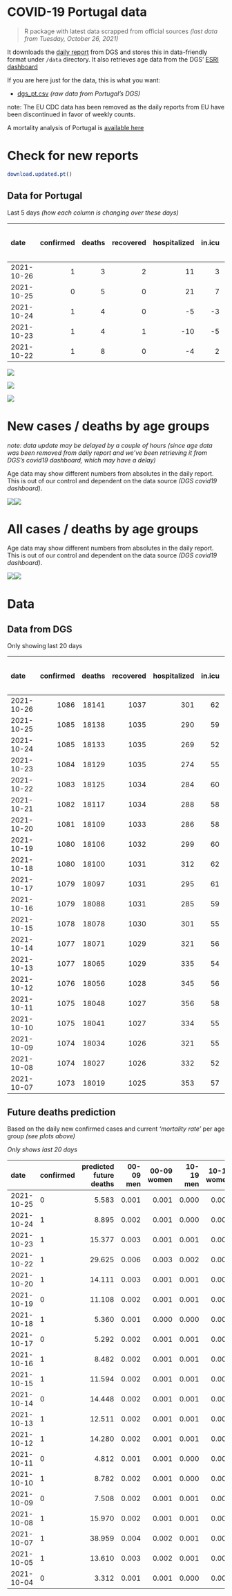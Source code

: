 COVID-19 Portugal data
================

> R package with latest data scrapped from official sources *(last data
> from Tuesday, October 26, 2021)*

It downloads the [daily
report](https://covid19.min-saude.pt/relatorio-de-situacao/) from DGS
and stores this in data-friendly format under `/data` directory. It also
retrieves age data from the DGS’ [ESRI
dashboard](https://covid19.min-saude.pt/ponto-de-situacao-atual-em-portugal/)

If you are here just for the data, this is what you want:

-   [dgs\_pt.csv](raw/master/data/dgs_pt.csv) *(raw data from Portugal’s
    DGS)*

note: The EU CDC data has been removed as the daily reports from EU have
been discontinued in favor of weekly counts.

A mortality analysis of Portugal is [available
here](https://averissimo.github.io/covid19-analysis/mortality.html)

# Check for new reports

``` r
download.updated.pt()
```

## Data for Portugal

Last 5 days *(how each column is changing over these days)*

| date       | confirmed | deaths | recovered | hospitalized | in.icu | first vaccine | second vaccine | confirmed m 00-09 | confirmed w 00-09 | confirmed m 10-19 | confirmed w 10-19 | confirmed m 20-29 | confirmed w 20-29 | confirmed m 30-39 | confirmed w 30-39 | confirmed m 40-49 | confirmed w 40-49 | confirmed m 50-59 | confirmed w 50-59 | confirmed m 60-69 | confirmed w 60-69 | confirmed m 70-79 | confirmed w 70-79 | confirmed m 80+ | confirmed w 80+ | death m 00-09 | death w 00-09 | death m 10-19 | death w 10-19 | death m 20-29 | death w 20-29 | death m 30-39 | death w 30-39 | death m 40-49 | death w 40-49 | death m 50-59 | death w 50-59 | death m 60-69 | death w 60-69 | death m 70-79 | death w 70-79 | death m 80+ | death w 80+ |
|:-----------|----------:|-------:|----------:|-------------:|-------:|--------------:|---------------:|------------------:|------------------:|------------------:|------------------:|------------------:|------------------:|------------------:|------------------:|------------------:|------------------:|------------------:|------------------:|------------------:|------------------:|------------------:|------------------:|----------------:|----------------:|--------------:|--------------:|--------------:|--------------:|--------------:|--------------:|--------------:|--------------:|--------------:|--------------:|--------------:|--------------:|--------------:|--------------:|--------------:|--------------:|------------:|------------:|
| 2021-10-26 |         1 |      3 |         2 |           11 |      3 |            NA |             NA |                NA |                NA |                NA |                NA |                NA |                NA |                NA |                NA |                NA |                NA |                NA |                NA |                NA |                NA |                NA |                NA |              NA |              NA |            NA |            NA |            NA |            NA |            NA |            NA |            NA |            NA |            NA |            NA |            NA |            NA |            NA |            NA |            NA |            NA |          NA |          NA |
| 2021-10-25 |         0 |      5 |         0 |           21 |      7 |            NA |             NA |                13 |                25 |                12 |                10 |                24 |                21 |                15 |                24 |                30 |                21 |                23 |                17 |                15 |                12 |                 6 |                14 |               5 |              22 |             0 |             0 |             0 |             0 |             0 |             0 |             0 |             0 |             0 |             0 |             0 |             0 |             0 |             0 |             0 |             0 |           2 |           3 |
| 2021-10-24 |         1 |      4 |         0 |           -5 |     -3 |            NA |             NA |                41 |                46 |                26 |                18 |                54 |                40 |                55 |                35 |                42 |                32 |                31 |                49 |                24 |                29 |                27 |                24 |              10 |              19 |             0 |             0 |             0 |             0 |             0 |             0 |             0 |             0 |             0 |             0 |             0 |             0 |             0 |             0 |             1 |             1 |           1 |           1 |
| 2021-10-23 |         1 |      4 |         1 |          -10 |     -5 |            NA |             NA |                57 |                46 |                52 |                29 |                82 |                60 |                76 |                62 |                63 |                64 |                38 |                44 |                42 |                44 |                22 |                37 |              22 |              44 |             0 |             0 |             0 |             0 |             0 |             0 |             0 |             0 |             0 |             0 |             0 |             0 |             0 |             1 |             0 |             1 |           2 |           0 |
| 2021-10-22 |         1 |      8 |         0 |           -4 |      2 |            NA |             NA |                NA |                NA |                NA |                NA |                NA |                NA |                NA |                NA |                NA |                NA |                NA |                NA |                NA |                NA |                NA |                NA |              NA |              NA |            NA |            NA |            NA |            NA |            NA |            NA |            NA |            NA |            NA |            NA |            NA |            NA |            NA |            NA |            NA |            NA |          NA |          NA |

![](README_files/figure-gfm/totals-1.svg)<!-- -->

![](README_files/figure-gfm/differential-1.svg)<!-- -->

![](README_files/figure-gfm/differential_7days-1.svg)<!-- -->

# New cases / deaths by age groups

*note: data update may be delayed by a couple of hours (since age data
was been removed from daily report and we’ve been retrieving it from
DGS’s covid19 dashboard, which may have a delay)*

Age data may show different numbers from absolutes in the daily report.
This is out of our control and dependent on the data source *(DGS
covid19 dashboard)*.

![](README_files/figure-gfm/new_cases_deaths-1.svg)<!-- -->![](README_files/figure-gfm/new_cases_deaths-2.svg)<!-- -->

# All cases / deaths by age groups

Age data may show different numbers from absolutes in the daily report.
This is out of our control and dependent on the data source *(DGS
covid19 dashboard)*.

![](README_files/figure-gfm/total_cases_deaths-1.svg)<!-- -->![](README_files/figure-gfm/total_cases_deaths-2.svg)<!-- -->

# Data

## Data from DGS

Only showing last 20 days

| date       | confirmed | deaths | recovered | hospitalized | in.icu | confirmed m 00-09 | confirmed w 00-09 | confirmed m 10-19 | confirmed w 10-19 | confirmed m 20-29 | confirmed w 20-29 | confirmed m 30-39 | confirmed w 30-39 | confirmed m 40-49 | confirmed w 40-49 | confirmed m 50-59 | confirmed w 50-59 | confirmed m 60-69 | confirmed w 60-69 | confirmed m 70-79 | confirmed w 70-79 | confirmed m 80+ | confirmed w 80+ | death m 00-09 | death w 00-09 | death m 10-19 | death w 10-19 | death m 20-29 | death w 20-29 | death m 30-39 | death w 30-39 | death m 40-49 | death w 40-49 | death m 50-59 | death w 50-59 | death m 60-69 | death w 60-69 | death m 70-79 | death w 70-79 | death m 80+ | death w 80+ | first vaccine | second vaccine |
|:-----------|----------:|-------:|----------:|-------------:|-------:|------------------:|------------------:|------------------:|------------------:|------------------:|------------------:|------------------:|------------------:|------------------:|------------------:|------------------:|------------------:|------------------:|------------------:|------------------:|------------------:|----------------:|----------------:|--------------:|--------------:|--------------:|--------------:|--------------:|--------------:|--------------:|--------------:|--------------:|--------------:|--------------:|--------------:|--------------:|--------------:|--------------:|--------------:|------------:|------------:|--------------:|---------------:|
| 2021-10-26 |      1086 |  18141 |      1037 |          301 |     62 |                NA |                NA |                NA |                NA |                NA |                NA |                NA |                NA |                NA |                NA |                NA |                NA |                NA |                NA |                NA |                NA |              NA |              NA |            NA |            NA |            NA |            NA |            NA |            NA |            NA |            NA |            NA |            NA |            NA |            NA |            NA |            NA |            NA |            NA |          NA |          NA |            NA |             NA |
| 2021-10-25 |      1085 |  18138 |      1035 |          290 |     59 |             34590 |             33320 |             58138 |             58272 |             86356 |             90118 |             75270 |             84571 |             77990 |             95962 |             65552 |             82378 |             47916 |             52589 |             30413 |             34196 |           25811 |           51262 |             2 |             1 |             1 |             1 |             8 |             5 |            27 |            20 |           111 |            71 |           366 |           157 |          1141 |           509 |          2419 |          1465 |        5438 |        6396 |            NA |             NA |
| 2021-10-24 |      1085 |  18133 |      1035 |          269 |     52 |             34577 |             33295 |             58126 |             58262 |             86332 |             90097 |             75255 |             84547 |             77960 |             95941 |             65529 |             82361 |             47901 |             52577 |             30407 |             34182 |           25806 |           51240 |             2 |             1 |             1 |             1 |             8 |             5 |            27 |            20 |           111 |            71 |           366 |           157 |          1141 |           509 |          2419 |          1465 |        5436 |        6393 |            NA |             NA |
| 2021-10-23 |      1084 |  18129 |      1035 |          274 |     55 |             34536 |             33249 |             58100 |             58244 |             86278 |             90057 |             75200 |             84512 |             77918 |             95909 |             65498 |             82312 |             47877 |             52548 |             30380 |             34158 |           25796 |           51221 |             2 |             1 |             1 |             1 |             8 |             5 |            27 |            20 |           111 |            71 |           366 |           157 |          1141 |           509 |          2418 |          1464 |        5435 |        6392 |            NA |             NA |
| 2021-10-22 |      1083 |  18125 |      1034 |          284 |     60 |             34479 |             33203 |             58048 |             58215 |             86196 |             89997 |             75124 |             84450 |             77855 |             95845 |             65460 |             82268 |             47835 |             52504 |             30358 |             34121 |           25774 |           51177 |             2 |             1 |             1 |             1 |             8 |             5 |            27 |            20 |           111 |            71 |           366 |           157 |          1141 |           508 |          2418 |          1463 |        5433 |        6392 |            NA |             NA |
| 2021-10-21 |      1082 |  18117 |      1034 |          288 |     58 |                NA |                NA |                NA |                NA |                NA |                NA |                NA |                NA |                NA |                NA |                NA |                NA |                NA |                NA |                NA |                NA |              NA |              NA |            NA |            NA |            NA |            NA |            NA |            NA |            NA |            NA |            NA |            NA |            NA |            NA |            NA |            NA |            NA |            NA |          NA |          NA |            NA |             NA |
| 2021-10-20 |      1081 |  18109 |      1033 |          286 |     58 |             34373 |             33111 |             57948 |             58145 |             86021 |             89877 |             74997 |             84306 |             77740 |             95705 |             65367 |             82150 |             47760 |             52413 |             30306 |             34068 |           25728 |           51099 |             2 |             1 |             1 |             1 |             8 |             5 |            27 |            20 |           111 |            71 |           366 |           157 |          1140 |           507 |          2416 |          1460 |        5429 |        6387 |            NA |             NA |
| 2021-10-19 |      1080 |  18106 |      1032 |          299 |     60 |             34328 |             33071 |             57908 |             58110 |             85904 |             89812 |             74930 |             84247 |             77683 |             95630 |             65318 |             82086 |             47718 |             52352 |             30278 |             34040 |           25706 |           51068 |             2 |             1 |             1 |             1 |             8 |             5 |            27 |            20 |           111 |            71 |           366 |           157 |          1140 |           507 |          2416 |          1460 |        5427 |        6386 |            NA |             NA |
| 2021-10-18 |      1080 |  18100 |      1031 |          312 |     62 |             34300 |             33035 |             57877 |             58079 |             85790 |             89754 |             74864 |             84183 |             77614 |             95558 |             65269 |             82035 |             47677 |             52323 |             30254 |             34006 |           25691 |           51046 |             2 |             1 |             1 |             1 |             8 |             5 |            27 |            20 |           111 |            71 |           366 |           157 |          1139 |           507 |          2416 |          1459 |        5425 |        6384 |            NA |             NA |
| 2021-10-17 |      1079 |  18097 |      1031 |          295 |     61 |             34277 |             33023 |             57864 |             58071 |             85761 |             89730 |             74837 |             84161 |             77599 |             95524 |             65254 |             82024 |             47665 |             52316 |             30247 |             33997 |           25682 |           51030 |             2 |             1 |             1 |             1 |             8 |             5 |            27 |            20 |           111 |            71 |           366 |           157 |          1139 |           507 |          2416 |          1459 |        5422 |        6384 |            NA |             NA |
| 2021-10-16 |      1079 |  18088 |      1031 |          285 |     59 |             34249 |             32997 |             57832 |             58048 |             85695 |             89706 |             74806 |             84127 |             77573 |             95495 |             65226 |             82001 |             47647 |             52289 |             30235 |             33981 |           25677 |           51017 |             2 |             1 |             1 |             1 |             8 |             5 |            27 |            20 |           111 |            70 |           366 |           157 |          1139 |           507 |          2415 |          1457 |        5421 |        6380 |            NA |             NA |
| 2021-10-15 |      1078 |  18078 |      1030 |          301 |     55 |             34219 |             32966 |             57776 |             58010 |             85636 |             89654 |             74760 |             84096 |             77542 |             95441 |             65202 |             81963 |             47624 |             52258 |             30216 |             33967 |           25663 |           50999 |             2 |             1 |             1 |             1 |             8 |             5 |            27 |            20 |           111 |            70 |           366 |           157 |          1139 |           507 |          2415 |          1455 |        5414 |        6379 |            NA |             NA |
| 2021-10-14 |      1077 |  18071 |      1029 |          321 |     56 |             34185 |             32931 |             57726 |             57965 |             85535 |             89597 |             74703 |             84046 |             77499 |             95390 |             65164 |             81917 |             47586 |             52230 |             30194 |             33943 |           25649 |           50965 |             2 |             1 |             1 |             1 |             8 |             5 |            27 |            20 |           111 |            70 |           366 |           157 |          1139 |           507 |          2414 |          1455 |        5413 |        6374 |            NA |             NA |
| 2021-10-13 |      1077 |  18065 |      1029 |          335 |     54 |             34143 |             32893 |             57674 |             57916 |             85441 |             89544 |             74659 |             84000 |             77451 |             95337 |             65113 |             81875 |             47555 |             52198 |             30177 |             33922 |           25624 |           50922 |             2 |             1 |             1 |             1 |             8 |             5 |            27 |            20 |           111 |            70 |           366 |           157 |          1139 |           507 |          2413 |          1454 |        5409 |        6374 |            NA |             NA |
| 2021-10-12 |      1076 |  18056 |      1028 |          345 |     56 |             34108 |             32850 |             57620 |             57871 |             85351 |             89475 |             74606 |             83952 |             77396 |             95272 |             65066 |             81821 |             47520 |             52161 |             30157 |             33897 |           25605 |           50889 |             2 |             1 |             1 |             1 |             8 |             5 |            27 |            20 |           111 |            69 |           366 |           157 |          1139 |           506 |          2412 |          1452 |        5408 |        6371 |            NA |             NA |
| 2021-10-11 |      1075 |  18048 |      1027 |          356 |     58 |             34075 |             32807 |             57590 |             57846 |             85269 |             89416 |             74555 |             83908 |             77344 |             95219 |             65028 |             81783 |             47495 |             52129 |             30130 |             33871 |           25581 |           50852 |             2 |             1 |             1 |             1 |             8 |             5 |            27 |            20 |           111 |            69 |           366 |           157 |          1139 |           506 |          2412 |          1451 |        5405 |        6367 |            NA |             NA |
| 2021-10-10 |      1075 |  18041 |      1027 |          334 |     55 |             34057 |             32787 |             57583 |             57827 |             85232 |             89395 |             74523 |             83888 |             77325 |             95193 |             65007 |             81762 |             47481 |             52118 |             30120 |             33861 |           25576 |           50837 |             2 |             1 |             1 |             1 |             8 |             5 |            27 |            20 |           111 |            69 |           366 |           157 |          1139 |           506 |          2412 |          1450 |        5401 |        6365 |            NA |             NA |
| 2021-10-09 |      1074 |  18034 |      1026 |          321 |     55 |             34031 |             32751 |             57554 |             57798 |             85177 |             89369 |             74486 |             83848 |             77299 |             95165 |             64981 |             81732 |             47461 |             52098 |             30104 |             33844 |           25562 |           50814 |             2 |             1 |             1 |             1 |             8 |             5 |            27 |            20 |           111 |            69 |           366 |           157 |          1139 |           505 |          2410 |          1449 |        5399 |        6364 |            NA |             NA |
| 2021-10-08 |      1074 |  18027 |      1026 |          332 |     52 |             33995 |             32715 |             57510 |             57766 |             85105 |             89331 |             74433 |             83779 |             77261 |             95103 |             64948 |             81689 |             47425 |             52052 |             30083 |             33821 |           25556 |           50799 |             2 |             1 |             1 |             1 |             8 |             5 |            27 |            20 |           111 |            69 |           366 |           157 |          1139 |           505 |          2409 |          1448 |        5397 |        6361 |            NA |             NA |
| 2021-10-07 |      1073 |  18019 |      1025 |          353 |     57 |             33956 |             32679 |             57469 |             57732 |             85029 |             89283 |             74369 |             83714 |             77200 |             95045 |             64904 |             81624 |             47389 |             52003 |             30060 |             33788 |           25530 |           50756 |             2 |             1 |             1 |             1 |             8 |             5 |            27 |            20 |           110 |            69 |           366 |           157 |          1139 |           505 |          2408 |          1448 |        5394 |        6358 |            NA |             NA |

## Future deaths prediction

Based on the daily new confirmed cases and current *‘mortality rate’*
per age group *(see plots above)*

*Only shows last 20 days*

| date       | confirmed | predicted future deaths | 00-09 men | 00-09 women | 10-19 men | 10-19 women | 20-29 men | 20-29 women | 30-39 men | 30-39 women | 40-49 men | 40-49 women | 50-59 men | 50-59 women | 60-69 men | 60-69 women | 70-79 men | 70-79 women | 80+ men | 80+ women |
|:-----------|:----------|------------------------:|----------:|------------:|----------:|------------:|----------:|------------:|----------:|------------:|----------:|------------:|----------:|------------:|----------:|------------:|----------:|------------:|--------:|----------:|
| 2021-10-25 | 0         |                   5.583 |     0.001 |       0.001 |     0.000 |       0.000 |     0.002 |       0.001 |     0.005 |       0.006 |     0.043 |       0.016 |     0.128 |       0.032 |     0.357 |       0.116 |     0.477 |       0.600 |   1.053 |     2.745 |
| 2021-10-24 | 1         |                   8.895 |     0.002 |       0.001 |     0.000 |       0.000 |     0.005 |       0.002 |     0.020 |       0.008 |     0.060 |       0.024 |     0.173 |       0.093 |     0.572 |       0.281 |     2.148 |       1.028 |   2.107 |     2.371 |
| 2021-10-23 | 1         |                  15.377 |     0.003 |       0.001 |     0.001 |       0.000 |     0.008 |       0.003 |     0.027 |       0.015 |     0.090 |       0.047 |     0.212 |       0.084 |     1.000 |       0.426 |     1.750 |       1.585 |   4.635 |     5.490 |
| 2021-10-22 | 1         |                  29.625 |     0.006 |       0.003 |     0.002 |       0.001 |     0.016 |       0.007 |     0.046 |       0.034 |     0.164 |       0.104 |     0.519 |       0.225 |     1.786 |       0.881 |     4.136 |       2.271 |   9.692 |     9.732 |
| 2021-10-20 | 1         |                  14.111 |     0.003 |       0.001 |     0.001 |       0.001 |     0.011 |       0.004 |     0.024 |       0.014 |     0.081 |       0.055 |     0.274 |       0.122 |     1.000 |       0.590 |     2.227 |       1.200 |   4.635 |     3.868 |
| 2021-10-19 | 0         |                  11.108 |     0.002 |       0.001 |     0.001 |       0.001 |     0.011 |       0.003 |     0.024 |       0.015 |     0.098 |       0.053 |     0.274 |       0.097 |     0.976 |       0.281 |     1.909 |       1.457 |   3.160 |     2.745 |
| 2021-10-18 | 1         |                   5.360 |     0.001 |       0.000 |     0.000 |       0.000 |     0.003 |       0.001 |     0.010 |       0.005 |     0.021 |       0.025 |     0.084 |       0.021 |     0.286 |       0.068 |     0.557 |       0.386 |   1.896 |     1.996 |
| 2021-10-17 | 0         |                   5.292 |     0.002 |       0.001 |     0.001 |       0.000 |     0.006 |       0.001 |     0.011 |       0.008 |     0.037 |       0.021 |     0.156 |       0.044 |     0.429 |       0.261 |     0.954 |       0.685 |   1.053 |     1.622 |
| 2021-10-16 | 1         |                   8.482 |     0.002 |       0.001 |     0.001 |       0.001 |     0.005 |       0.003 |     0.017 |       0.007 |     0.044 |       0.040 |     0.134 |       0.072 |     0.548 |       0.300 |     1.511 |       0.600 |   2.950 |     2.246 |
| 2021-10-15 | 1         |                  11.594 |     0.002 |       0.001 |     0.001 |       0.001 |     0.009 |       0.003 |     0.020 |       0.012 |     0.061 |       0.038 |     0.212 |       0.088 |     0.905 |       0.271 |     1.750 |       1.028 |   2.950 |     4.242 |
| 2021-10-14 | 0         |                  14.448 |     0.002 |       0.001 |     0.001 |       0.001 |     0.009 |       0.003 |     0.016 |       0.011 |     0.068 |       0.039 |     0.285 |       0.080 |     0.738 |       0.310 |     1.352 |       0.900 |   5.267 |     5.365 |
| 2021-10-13 | 1         |                  12.511 |     0.002 |       0.001 |     0.001 |       0.001 |     0.008 |       0.004 |     0.019 |       0.011 |     0.078 |       0.048 |     0.262 |       0.103 |     0.833 |       0.358 |     1.591 |       1.071 |   4.003 |     4.117 |
| 2021-10-12 | 1         |                  14.280 |     0.002 |       0.001 |     0.001 |       0.000 |     0.008 |       0.003 |     0.018 |       0.010 |     0.074 |       0.039 |     0.212 |       0.072 |     0.595 |       0.310 |     2.148 |       1.114 |   5.056 |     4.617 |
| 2021-10-11 | 0         |                   4.812 |     0.001 |       0.001 |     0.000 |       0.000 |     0.003 |       0.001 |     0.011 |       0.005 |     0.027 |       0.019 |     0.117 |       0.040 |     0.333 |       0.106 |     0.795 |       0.428 |   1.053 |     1.872 |
| 2021-10-10 | 1         |                   8.782 |     0.002 |       0.001 |     0.000 |       0.000 |     0.005 |       0.001 |     0.013 |       0.009 |     0.037 |       0.021 |     0.145 |       0.057 |     0.476 |       0.194 |     1.273 |       0.728 |   2.950 |     2.870 |
| 2021-10-09 | 0         |                   7.508 |     0.002 |       0.001 |     0.001 |       0.001 |     0.007 |       0.002 |     0.019 |       0.016 |     0.054 |       0.046 |     0.184 |       0.082 |     0.857 |       0.445 |     1.670 |       0.985 |   1.264 |     1.872 |
| 2021-10-08 | 1         |                  15.970 |     0.002 |       0.001 |     0.001 |       0.001 |     0.007 |       0.003 |     0.023 |       0.015 |     0.087 |       0.043 |     0.246 |       0.124 |     0.857 |       0.474 |     1.829 |       1.414 |   5.478 |     5.365 |
| 2021-10-07 | 1         |                  38.959 |     0.004 |       0.002 |     0.001 |       0.001 |     0.008 |       0.003 |     0.027 |       0.021 |     0.102 |       0.067 |     0.396 |       0.126 |     1.262 |       0.436 |     3.341 |       2.313 |  12.009 |    18.840 |
| 2021-10-05 | 1         |                  13.610 |     0.003 |       0.002 |     0.001 |       0.001 |     0.004 |       0.002 |     0.016 |       0.013 |     0.073 |       0.053 |     0.134 |       0.086 |     0.762 |       0.290 |     2.148 |       1.114 |   3.792 |     5.116 |
| 2021-10-04 | 0         |                   3.312 |     0.001 |       0.001 |     0.000 |       0.000 |     0.001 |       0.000 |     0.006 |       0.003 |     0.014 |       0.007 |     0.067 |       0.019 |     0.143 |       0.136 |     0.477 |       0.300 |   1.264 |     0.873 |
